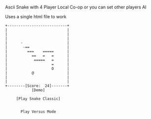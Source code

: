 Ascii Snake with 4 Player Local Co-op or you can set other players AI

Uses a single html file to work

```
+---------------------------+
|                           |
|                           |
|                           |
|      -                    |
|       -==                 |
|         ===    =====      |
|           ==   =   =      |
|            =====   =      |
|                    =      |
|                    O      |
|           @               |
|                           |
|                           |
+--------[Score:  24]-------+
            [Demo]           
                             
     [Play Snake Classic]    
                             
                             
       Play Versus Mode      

```
